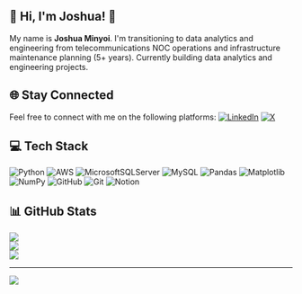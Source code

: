## 💫 Hi, I'm Joshua! 👋
My name is **Joshua Minyoi**. I'm transitioning to data analytics and engineering from telecommunications NOC operations and infrastructure maintenance planning (5+ years).
Currently building data analytics and engineering projects.

## 🌐 Stay Connected
Feel free to connect with me on the following platforms:
[![LinkedIn](https://img.shields.io/badge/LinkedIn-%230077B5.svg?logo=linkedin&logoColor=white)](https://linkedin.com/in/https://www.linkedin.com/in/joshuaminyoi/) [![X](https://img.shields.io/badge/X-black.svg?logo=X&logoColor=white)](https://x.com/https://x.com/JoshuaMinyoi) 

## 💻 Tech Stack
![Python](https://img.shields.io/badge/python-3670A0?style=for-the-badge&logo=python&logoColor=ffdd54) ![AWS](https://img.shields.io/badge/AWS-%23FF9900.svg?style=for-the-badge&logo=amazon-aws&logoColor=white) ![MicrosoftSQLServer](https://img.shields.io/badge/Microsoft%20SQL%20Server-CC2927?style=for-the-badge&logo=microsoft%20sql%20server&logoColor=white) ![MySQL](https://img.shields.io/badge/mysql-4479A1.svg?style=for-the-badge&logo=mysql&logoColor=white) ![Pandas](https://img.shields.io/badge/pandas-%23150458.svg?style=for-the-badge&logo=pandas&logoColor=white) ![Matplotlib](https://img.shields.io/badge/Matplotlib-%23ffffff.svg?style=for-the-badge&logo=Matplotlib&logoColor=black) ![NumPy](https://img.shields.io/badge/numpy-%23013243.svg?style=for-the-badge&logo=numpy&logoColor=white) ![GitHub](https://img.shields.io/badge/github-%23121011.svg?style=for-the-badge&logo=github&logoColor=white) ![Git](https://img.shields.io/badge/git-%23F05033.svg?style=for-the-badge&logo=git&logoColor=white) ![Notion](https://img.shields.io/badge/Notion-%23000000.svg?style=for-the-badge&logo=notion&logoColor=white)
## 📊 GitHub Stats
![](https://github-readme-stats.vercel.app/api?username=Joshua-Minyoi&theme=dark&hide_border=false&include_all_commits=false&count_private=false)<br/>
![](https://nirzak-streak-stats.vercel.app/?user=Joshua-Minyoi&theme=dark&hide_border=false)<br/>
![](https://github-readme-stats.vercel.app/api/top-langs/?username=Joshua-Minyoi&theme=dark&hide_border=false&include_all_commits=false&count_private=false&layout=compact)

---
[![](https://visitcount.itsvg.in/api?id=Joshua-Minyoi&icon=0&color=0)](https://visitcount.itsvg.in)

<!-- Proudly created with GPRM ( https://gprm.itsvg.in ) -->
